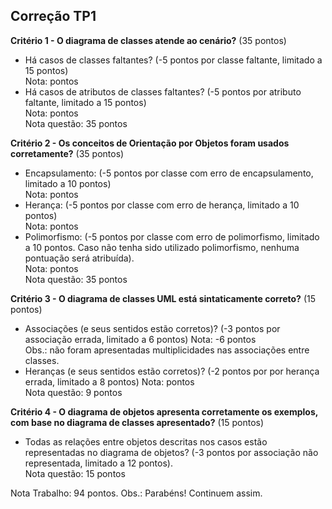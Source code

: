 Correção TP1
---

**Critério 1 - O diagrama de classes atende ao cenário?** (35 pontos)
- Há casos de classes faltantes? (-5 pontos por classe faltante, limitado a 15 
  pontos)  
  Nota:  pontos
- Há casos de atributos de classes faltantes? (-5 pontos por atributo faltante,
  limitado a 15 pontos)  
  Nota:  pontos  
  Nota questão: 35 pontos

**Critério 2 - Os conceitos de Orientação por Objetos foram usados
corretamente?** (35 pontos)
- Encapsulamento: (-5 pontos por classe com erro de encapsulamento, limitado a
  10 pontos)  
  Nota:  pontos
- Herança: (-5 pontos por classe com erro de herança, limitado a 10 pontos)  
  Nota:  pontos
- Polimorfismo: (-5 pontos por classe com erro de polimorfismo, limitado a 10
  pontos. Caso não tenha sido utilizado polimorfismo, nenhuma pontuação será
  atribuída).  
  Nota:  pontos  
  Nota questão: 35 pontos

**Critério 3 - O diagrama de classes UML está sintaticamente correto?** (15
pontos)
- Associações (e seus sentidos estão corretos)?  (-3 pontos por associação
  errada, limitado a 6 pontos)
  Nota: -6 pontos  
  Obs.: não foram apresentadas multiplicidades nas associações entre classes.
- Heranças (e seus sentidos estão corretos)? (-2 pontos por por herança errada,
  limitado a 8 pontos) 
  Nota:  pontos  
  Nota questão: 9 pontos

**Critério 4 - O diagrama de objetos apresenta corretamente os exemplos, com
base no diagrama de classes apresentado?** (15 pontos)
- Todas as relações entre objetos descritas nos casos estão representadas no
  diagrama de objetos? (-3 pontos por associação não representada, limitado a 12
  pontos).  
  Nota questão: 15 pontos


Nota Trabalho: 94 pontos. 
Obs.: Parabéns! Continuem assim. 
